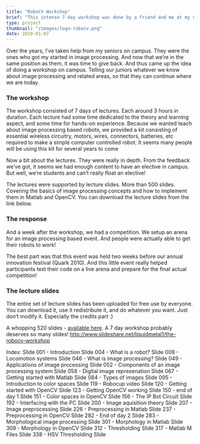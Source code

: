 ```yaml
---
title: "RoboCV Workshop"
brief: "This intense 7-day workshop was done by a friend and me at my university. The goal was to improve knowledge about computer vision and controlling robots."
type: project
thumbnail: "/images/logo-robocv.png"
date: 2010-01-07
---
```

Over the years, I’ve taken help from my seniors on campus. They were the ones who got my started in image processing. And now that we’re in the same position as them, it was time to give back. And thus came up the idea of doing a workshop on campus. Telling our juniors whatever we know about image processing and related areas, so that they can continue where we are today.

### The workshop
The workshop consisted of 7 days of lectures. Each around 3 hours in duration. Each lecture had some time dedicated to the theory and learning aspect, and some time for hands-on experience. Because we wanted teach about image processing based robots, we provided a kit consisting of essential wireless circuitry, motors, wires, connectors, batteries, etc required to make a simple computer controlled robot. It seems many people will be using this kit for several years to come

Now a bit about the lectures. They were really in depth. From the feedback we’ve got, it seems we had enough content to have an elective in campus. But well, we’re students and can’t really float an elective!

The lectures were supported by lecture slides. More than 500 slides. Covering the basics of image processing concepts and how to implement them in Matlab and OpenCV. You can download the lecture slides from the link below.

### The response

And a week after the workshop, we had a competition. We setup an arena for an image processing based event. And people were actually able to get their robots to work!

The best part was that this event was held two weeks before our annual innovation festival (Quark 2010). And this little event really helped participants test their code on a live arena and prepare for the final actual competition!

### The lecture slides
The entire set of lecture slides has been uploaded for free use by everyone. You can download it, use it redistribute it, and do whatever you want. Just don’t modify it. Especially the credits part :)

A whopping 520 slides - [available here](http://www.slideshare.net/liquidmetal1/the-robocv-workshop). A 7 day workshop probably deserves so many slides!
http://www.slideshare.net/liquidmetal1/the-robocv-workshop

Index:
Slide 001 - Introduction
Slide 004 - What is a robot?
Slide 009 - Locomotion systems
Slide 046 - What is image processing?
Slide 049 - Applications of image processing
Slide 052 - Components of an image processing system
Slide 058 - Digital image represenation
Slide 067 - Getting started with Matlab
Slide 084 - Types of images
Slide 095 - Introduction to color spaces
Slide 119 - Robocup video
Slide 120 - Getting started with OpenCV
Slide 123 - Getting OpenCV working
Slide 150 - end of day 1
Slide 151 - Color spaces in OpenCV
Slide 156 - The IP Bot Circuit
Slide 192 - Interfacing with the PC
Slide 200 - Image aquisition theory
Slide 207 - Image preprocessing
Slide 226 - Preprocessing in Matlab
Slide 237 - Preprocessing in OpenCV
Slide 282 - End of day 2
Slide 283 - Morphological image processing
Slide 301 - Morphology in Matlab
Slide 309 - Morphology in OpenCV
Slide 312 - Thresholding
Slide 317 - Matlab M Files
Slide 338 - HSV Thresholding
Slide 
